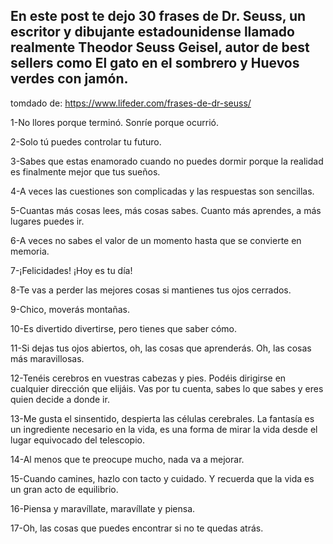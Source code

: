 ## En este post te dejo 30 frases de Dr. Seuss, un escritor y dibujante estadounidense llamado realmente Theodor Seuss Geisel, autor de best sellers como El gato en el sombrero y Huevos verdes con jamón.

tomdado de: https://www.lifeder.com/frases-de-dr-seuss/

1-No llores porque terminó. Sonríe porque ocurrió.

2-Solo tú puedes controlar tu futuro.

3-Sabes que estas enamorado cuando no puedes dormir porque la realidad es finalmente mejor que tus sueños.

4-A veces las cuestiones son complicadas y las respuestas son sencillas.

5-Cuantas más cosas lees, más cosas sabes. Cuanto más aprendes, a más lugares puedes ir.

6-A veces no sabes el valor de un momento hasta que se convierte en memoria.

7-¡Felicidades! ¡Hoy es tu día!

8-Te vas a perder las mejores cosas si mantienes tus ojos cerrados.

9-Chico, moverás montañas.

10-Es divertido divertirse, pero tienes que saber cómo.

11-Si dejas tus ojos abiertos, oh, las cosas que aprenderás. Oh, las cosas más maravillosas.

12-Tenéis cerebros en vuestras cabezas y pies. Podéis dirigirse en cualquier dirección que elijáis. Vas por tu cuenta, sabes lo que sabes y eres quien decide a donde ir.

13-Me gusta el sinsentido, despierta las células cerebrales. La fantasía es un ingrediente necesario en la vida, es una forma de mirar la vida desde el lugar equivocado del telescopio. 

14-Al menos que te preocupe mucho, nada va a mejorar.

15-Cuando camines, hazlo con tacto y cuidado. Y recuerda que la vida es un gran acto de equilibrio.

16-Piensa y maravíllate, maravíllate y piensa.

17-Oh, las cosas que puedes encontrar si no te quedas atrás.
